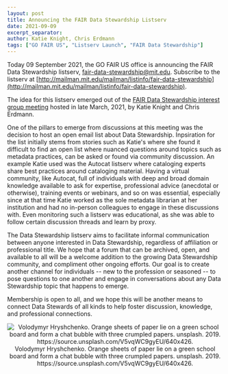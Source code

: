 ```yaml
---
layout: post
title: Announcing the FAIR Data Stewardship Listserv
date: 2021-09-09
excerpt_separator: 
author: Katie Knight, Chris Erdmann
tags: ["GO FAIR US", "Listserv Launch", "FAIR Data Stewardship"]
---
```


Today 09 September 2021, the GO FAIR US office is announcing the FAIR Data Stewardship listserv, <a href="mailto:fair-data-stewardship@mit.edu">fair-data-stewardship@mit.edu</a>. Subscribe to the listserv at [http://mailman.mit.edu/mailman/listinfo/fair-data-stewardship](http://mailman.mit.edu/mailman/listinfo/fair-data-stewardship).

The idea for this listserv emerged out of the [FAIR Data Stewardship interest group meeting](https://gofair.us/news/2021-05-8-data-stewardship-ig-mtg.html) hosted in late March, 2021, by Katie Knight and Chris Erdmann.

One of the pillars to emerge from discussions at this meeting was the decision to host an open email list about Data Stewardship. Inpsiration for the list initially stems from stories such as Katie's where she found it difficult to find an open list where nuanced questions around topics such as metadata practices, can be asked or found via community discussion. An example Katie used was the Autocat listserv where cataloging experts share best practices around cataloging material. Having a virtual community, like Autocat, full of individuals with deep and broad domain knowledge available to ask for expertise, professional advice (anecdotal or otherwise), training events or webinars, and so on was essential, especially since at that time Katie worked as the sole metadata librarian at her institution and had no in-person colleagues to engage in these discussions with. Even monitoring such a listserv was educational, as she was able to follow certain discussion threads and learn by proxy.

The Data Stewardship listserv aims to facilitate informal communication between anyone interested in Data Stewardship, regardless of affiliation or professional title. We hope that a forum that can be archived, open, and available to all will be a welcome addition to the growing Data Stewardship community, and compliment other ongoing efforts. Our goal is to create another channel for individuals -- new to the profession or seasoned -- to pose questions to one another and engage in conversations about any Data Stewardship topic that happens to emerge. 

Membership is open to all, and we hope this will be another means to connect Data Stewards of all kinds to help foster discussion, knowledge, and professional connections.

<p align="center">
<img src="https://source.unsplash.com/V5vqWC9gyEU/640x426" alt="Volodymyr Hryshchenko. Orange sheets of paper lie on a green school board and form a chat bubble with three crumpled papers. unsplash. 2019. https://source.unsplash.com/V5vqWC9gyEU/640x426.">
Volodymyr Hryshchenko. Orange sheets of paper lie on a green school board and form a chat bubble with three crumpled papers. unsplash. 2019. https://source.unsplash.com/V5vqWC9gyEU/640x426.
</p>

